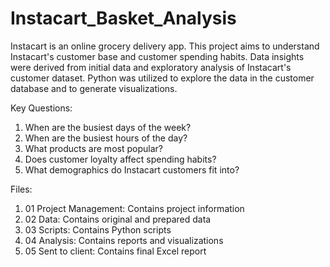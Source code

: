 # Instacart_Basket_Analysis
Instacart is an online grocery delivery app. This project aims to understand Instacart's customer base and customer spending habits. Data insights were derived from initial data and exploratory analysis of Instacart's customer dataset. Python was utilized to explore the data in the customer database and to generate visualizations. 

Key Questions: 
1. When are the busiest days of the week?
2. When are the busiest hours of the day?
3. What products are most popular?
4. Does customer loyalty affect spending habits?
5. What demographics do Instacart customers fit into? 

Files: 
1. 01 Project Management: Contains project information
2. 02 Data: Contains original and prepared data
3. 03 Scripts: Contains Python scripts
4. 04 Analysis: Contains reports and visualizations
5. 05 Sent to client: Contains final Excel report
